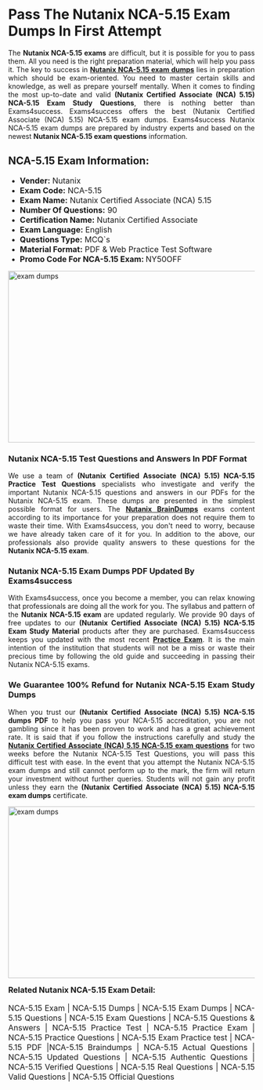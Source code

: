 <h1><strong><strong>Pass The Nutanix NCA-5.15 Exam Dumps In First Attempt</strong></strong></h1> <p style="text-align:justify">The <strong>Nutanix NCA-5.15 exams</strong> are difficult, but it is possible for you to pass them. All you need is the right preparation material, which will help you pass it. The key to success in <a href="https://www.exams4success.com/nutanix/nca-5.15-pdf-exam-dumps"><strong>Nutanix NCA-5.15 exam dumps</strong></a> lies in preparation which should be exam-oriented. You need to master certain skills and knowledge, as well as prepare yourself mentally. When it comes to finding the most up-to-date and valid <strong>(Nutanix Certified Associate (NCA) 5.15) NCA-5.15 Exam Study Questions</strong>, there is nothing better than Exams4success. Exams4success offers the best (Nutanix Certified Associate (NCA) 5.15) NCA-5.15 exam dumps. Exams4success Nutanix NCA-5.15 exam dumps are prepared by industry experts and based on the newest <strong>Nutanix NCA-5.15 exam questions</strong> information.</p> <h2><strong><strong>NCA-5.15 Exam Information:</strong></strong></h2> <ul> <li><span style="font-size:16px"><strong>Vender:</strong> Nutanix</span></li> <li><span style="font-size:16px"><strong>Exam Code:</strong> NCA-5.15</span></li> <li><span style="font-size:16px"><strong>Exam Name:</strong> Nutanix Certified Associate (NCA) 5.15</span></li> <li><span style="font-size:16px"><strong>Number Of Questions:</strong> 90</span></li> <li><span style="font-size:16px"><strong>Certification Name:</strong> Nutanix Certified Associate</span></li> <li><span style="font-size:16px"><strong>Exam Language:</strong> English</span></li> <li><span style="font-size:16px"><strong>Questions Type:</strong> MCQ`s</span></li> <li><span style="font-size:16px"><strong>Material Format:</strong> PDF & Web Practice Test Software</span></li> <li><span style="font-size:16px"><strong>Promo Code For NCA-5.15 Exam: </strong>NY50OFF</span></li> </ul> <p><a href="https://www.exams4success.com/nutanix/nca-5.15-pdf-exam-dumps" rel="no-follow"><img alt="exam dumps" src="https://www.certcollections.com/uploads/content/infrist1.png" style="height:350px; width:750px" /></a></p> <h3><strong>Nutanix NCA-5.15 Test Questions and Answers In PDF Format</strong></h3> <p style="text-align:justify">We use a team of <strong>(Nutanix Certified Associate (NCA) 5.15) NCA-5.15 Practice Test Questions</strong> specialists who investigate and verify the important Nutanix NCA-5.15 questions and answers in our PDFs for the Nutanix NCA-5.15 exam. These dumps are presented in the simplest possible format for users. The <a href="https://www.exams4success.com/nutanix-exam-dumps"><strong>Nutanix BrainDumps</strong></a> exams content according to its importance for your preparation does not require them to waste their time. With Exams4success, you don't need to worry, because we have already taken care of it for you. In addition to the above, our professionals also provide quality answers to these questions for the<strong> Nutanix NCA-5.15 exam</strong>.</p> <h3><strong> Nutanix NCA-5.15 Exam Dumps PDF Updated By Exams4success</strong></h3> <p style="text-align:justify">With Exams4success, once you become a member, you can relax knowing that professionals are doing all the work for you. The syllabus and pattern of the <strong>Nutanix NCA-5.15 exam </strong>are updated regularly. We provide 90 days of free updates to our <strong>(Nutanix Certified Associate (NCA) 5.15) NCA-5.15 Exam Study Material</strong> products after they are purchased. Exams4success keeps you updated with the most recent <a href="https://www.exams4success.com/"><strong>Practice Exam</strong></a>. It is the main intention of the institution that students will not be a miss or waste their precious time by following the old guide and succeeding in passing their Nutanix NCA-5.15 exams.</p> <h3 style="text-align:justify"><strong>We Guarantee 100% Refund for Nutanix NCA-5.15 Exam Study Dumps</strong></h3> <p style="text-align:justify">When you trust our <strong>(Nutanix Certified Associate (NCA) 5.15) NCA-5.15 dumps PDF</strong> to help you pass your NCA-5.15 accreditation, you are not gambling since it has been proven to work and has a great achievement rate. It is said that if you follow the instructions carefully and study the <a href="https://www.exams4success.com/nutanix/nca-5.15-pdf-exam-dumps"><strong>Nutanix Certified Associate (NCA) 5.15 NCA-5.15 exam questions</strong></a> for two weeks before the Nutanix NCA-5.15 Test Questions, you will pass this difficult test with ease. In the event that you attempt the Nutanix NCA-5.15 exam dumps and still cannot perform up to the mark, the firm will return your investment without further queries. Students will not gain any profit unless they earn the <strong>(Nutanix Certified Associate (NCA) 5.15) NCA-5.15 exam dumps</strong> certificate.</p> <p style="text-align:justify"><a href="https://www.exams4success.com/nutanix/nca-5.15-pdf-exam-dumps" rel="no-follow"><img alt="exam dumps" src="https://www.certcollections.com/uploads/content/free_demo1.png" style="height:350px; width:750px" /></a></p> <p style="text-align:justify"><span style="font-size:16px"><strong>Related Nutanix NCA-5.15 Exam Detail:</strong></span><br /> <br /> <span style="font-size:16px">NCA-5.15 Exam | NCA-5.15 Dumps | NCA-5.15 Exam Dumps | NCA-5.15 Questions | NCA-5.15 Exam Questions | NCA-5.15 Questions & Answers | NCA-5.15 Practice Test | NCA-5.15 Practice Exam | NCA-5.15 Practice Questions | NCA-5.15 Exam Practice test | NCA-5.15 PDF |NCA-5.15 Braindumps | NCA-5.15 Actual Questions | NCA-5.15 Updated Questions | NCA-5.15 Authentic Questions | NCA-5.15 Verified Questions | NCA-5.15 Real Questions | NCA-5.15 Valid Questions | NCA-5.15 Official Questions</span></p>
